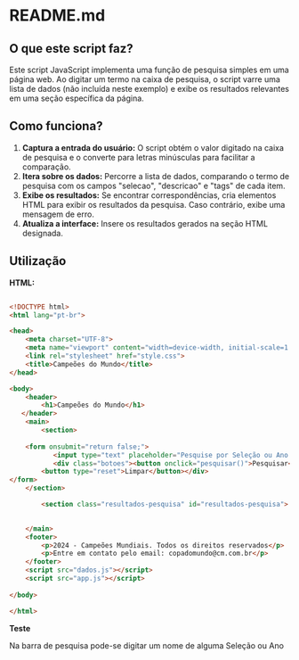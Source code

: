 # README.md

## O que este script faz?

Este script JavaScript implementa uma função de pesquisa simples em uma página web. Ao digitar um termo na caixa de pesquisa, o script varre uma lista de dados (não incluída neste exemplo) e exibe os resultados relevantes em uma seção específica da página.

## Como funciona?

1. **Captura a entrada do usuário:** O script obtém o valor digitado na caixa de pesquisa e o converte para letras minúsculas para facilitar a comparação.
2. **Itera sobre os dados:** Percorre a lista de dados, comparando o termo de pesquisa com os campos "selecao", "descricao" e "tags" de cada item.
3. **Exibe os resultados:** Se encontrar correspondências, cria elementos HTML para exibir os resultados da pesquisa. Caso contrário, exibe uma mensagem de erro.
4. **Atualiza a interface:** Insere os resultados gerados na seção HTML designada.

## Utilização

**HTML:**

```html

<!DOCTYPE html>
<html lang="pt-br">

<head>
	<meta charset="UTF-8">
	<meta name="viewport" content="width=device-width, initial-scale=1.0">
	<link rel="stylesheet" href="style.css">
	<title>Campeões do Mundo</title>
</head>

<body>
    <header>
        <h1>Campeões do Mundo</h1>
   </header>
    <main>
        <section>
	
	<form onsubmit="return false;">		
           <input type="text" placeholder="Pesquise por Seleção ou Ano. Ex: Brasil ou 1958" id="campo-pesquisa">
           <div class="botoes"><button onclick="pesquisar()">Pesquisar</button>
		<button type="reset">Limpar</button></div>
</form>
	</section>

        <section class="resultados-pesquisa" id="resultados-pesquisa"> </section>

		        
    </main>
    <footer>
        <p>2024 - Campeões Mundiais. Todos os direitos reservados</p>
        <p>Entre em contato pelo email: copadomundo@cm.com.br</p>
    </footer>
    <script src="dados.js"></script>
    <script src="app.js"></script>
       
</body>

</html>

```
**Teste**

Na barra de pesquisa pode-se digitar um nome de alguma Seleção ou Ano
